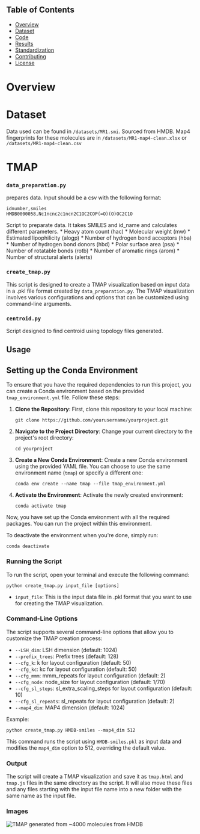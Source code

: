 ## Table of Contents
- [Overview](#overview)
- [Dataset](#dataset)
- [Code](#code)
- [Results](#results)
- [Standardization](#standardization)
- [Contributing](#contributing)
- [License](#license)

# Overview

# Dataset

Data used can be found in `/datasets/MR1.smi`. Sourced from HMDB.
Map4 fingerprints for these molecules are in `/datasets/MR1-map4-clean.xlsx` or `/datasets/MR1-map4-clean.csv`


# TMAP 

### `data_preparation.py` 
prepares data. Input should be a csv with the following format: 

```
idnumber,smiles
HMDB0000058,Nc1ncnc2c1ncn2C1OC2COP(=O)(O)OC2C1O
```

Script to preparate data. It takes SMILES and id_name and calculates different parameters.
    *	Heavy atom count (hac)
    *	Molecular weight (mw)
    *	Estimated lipophilicity (alogp)
    *	Number of hydrogen bond acceptors (hba)
    *	Number of hydrogen bond donors (hbd)
    *	Polar surface area (psa)
    *	Number of rotatable bonds (rotb)
    *	Number of aromatic rings (arom)
    *	Number of structural alerts (alerts)

    
### `create_tmap.py`

This script is designed to create a TMAP visualization based on input data in a .pkl file format created by `data_preparation.py`. 
The TMAP visualization involves various configurations and options that can be customized using command-line arguments.

### `centroid.py`

Script designed to find centroid using topology files generated. 

## Usage


## Setting up the Conda Environment

To ensure that you have the required dependencies to run this project, you can create a Conda environment based on the provided `tmap_environment.yml` file. Follow these steps:

1. **Clone the Repository**: First, clone this repository to your local machine:

   ```
   git clone https://github.com/yourusername/yourproject.git
   ```

2. **Navigate to the Project Directory**: Change your current directory to the project's root directory:

   ```
   cd yourproject
   ```

3. **Create a New Conda Environment**: Create a new Conda environment using the provided YAML file. You can choose to use the same environment name (`tmap`) or specify a different one:

   ```
   conda env create --name tmap --file tmap_environment.yml
   ```

4. **Activate the Environment**: Activate the newly created environment:

   ```
   conda activate tmap
   ```

Now, you have set up the Conda environment with all the required packages. You can run the project within this environment.

To deactivate the environment when you're done, simply run:

```
conda deactivate
```

### Running the Script

To run the script, open your terminal and execute the following command:

```
python create_tmap.py input_file [options]
```

- `input_file`: This is the input data file in .pkl format that you want to use for creating the TMAP visualization.

### Command-Line Options

The script supports several command-line options that allow you to customize the TMAP creation process:

- `--LSH_dim`: LSH dimension (default: 1024)
- `--prefix_trees`: Prefix trees (default: 128)
- `--cfg_k`: k for layout configuration (default: 50)
- `--cfg_kc`: kc for layout configuration (default: 50)
- `--cfg_mmm`: mmm_repeats for layout configuration (default: 2)
- `--cfg_node`: node_size for layout configuration (default: 1/70)
- `--cfg_sl_steps`: sl_extra_scaling_steps for layout configuration (default: 10)
- `--cfg_sl_repeats`: sl_repeats for layout configuration (default: 2)
- `--map4_dim`: MAP4 dimension (default: 1024)

Example:

```
python create_tmap.py HMDB-smiles --map4_dim 512
```

This command runs the script using `HMDB-smiles.pkl` as input data and modifies the `map4_dim` option to 512, overriding the default value.

### Output

The script will create a TMAP visualization and save it as `tmap.html` and `tmap.js` files in the same directory as the script. It will also move these files and any files starting with the input file name into a new folder with the same name as the input file.


### Images

![TMAP generated from ~4000 molecules from HMDB](https://github.com/afloresep/HMDB-clustering/blob/master/tmap/Screenshot%202023-09-12%20at%2017.59.40.png)


